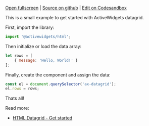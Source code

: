 
[Open fullscreen](/hello-world/) | [Source on github](https://github.com/activewidgets/html/tree/master/examples/hello-world) | [Edit on Codesandbox](https://codesandbox.io/s/github/activewidgets/html/tree/master/examples/hello-world)

This is a small example to get started with ActiveWidgets datagrid.

First, import the library:

```js
import '@activewidgets/html';
```

Then initialize or load the data array:

```js
let rows = [
    { message: 'Hello, World!' }
];
```

Finally, create the component and assign the data:

```js
const el = document.querySelector('ax-datagrid');
el.rows = rows;
```

Thats all! 

Read more:

 - [HTML Datagrid - Get started](https://activewidgets.com/guide/env/html/)